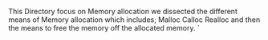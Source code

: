 This Directory focus on Memory allocation
we dissected the different means of Memory allocation
which includes;
Malloc
Calloc
Realloc
and then the means to free the memory off the allocated memory.
`
